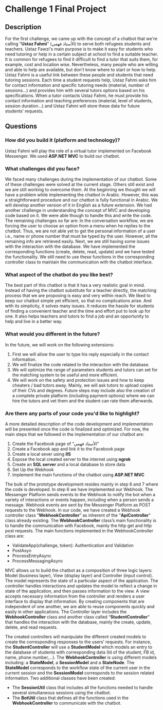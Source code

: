 # Challenge 1 Final Project

## Description

For the first challenge, we came up with the concept of a chatbot that we're calling "**Ustaz Fahmi**" (الأستاذ فهمي) to serve both refugees students and teachers. Ustaz Fawzi's main purpose is to make it easy for students who need tutoring or help in a certain subject at school to find a suitable teacher. It is common for refugees to find it difficult to find a tutor that suits them, for example, cost and location wise. Nevertheless, many people who are willing and able to help are available, but don’t know where to start or how to help. Ustaz Fahmi is a useful link between these people and students that need tutoring sessions. Each time a student requests help, Ustaz Fahmi asks him for contact information and specific tutoring needs (material, number of sessions...) and provides him with several tutors options based on his specifications. When a tutor contacts Ustaz Fahmi, he must provide his contact information and teaching preferences (material, level of students, session duration…) and Ustaz Fahmi will store these data for future students’ requests.

## Questions

### How did you build it (platform and technology)?

Ustaz Fahmi will play the role of a virtual tutor implemented on Facebook Messenger.  We used **ASP.NET MVC** to build our chatbot. 

### What challenges did you face?

We faced many challenges during the implementation of our chatbot. Some of these challenges were solved at the current stage. Others still exist and we are still working to overcome them. At the beginning we thought we will have a problem while implementing the chatbot in Arabic. However, this was a straightforward procedure and our chatbot is fully functional in Arabic. We will develop another version of it in English as a future extension. We had another challenge in understanding the concept of  MVC and developing code based on it. We were able though to handle this and write the code. The remaining challenges so far are: In the conversation workflow, we are forcing the user to choose an option from a menu when he replies to the chatbot. Thus, we are not able yet to get the personal information of a user i.e., name or phone number that must be typed by the user. However, all the remaining info are retrieved easily. Next, we are still having some issues with the interaction with the database. We have implemented the corresponding functions (create, delete, read, update) and we have tested the functionality. We still need to use these functions in the corresponding controller class to maintain the communication with the chatbot interface.

### What aspect of the chatbot do you like best? 

The best part of this chatbot is that it has a very realistic goal in mind. Instead of having the chatbot substitute for a teacher directly, the matching process that we are proposing is easy and very within reach. We liked to keep our chatbot simple yet efficient, so that no complications arise. And with its simplicity, it solves many issues. It reduces the hassle for students of finding a convenient teacher and the time and effort put to look up for one. It also helps teachers and tutors to find a job and an opportunity to help and live in a better way.

### What would you different in the future? 

In the future, we will work on the following extensions:
1.	First we will allow the user to type his reply especially in the contact information. 
2.	We will finalize the code related to the interaction with the database.
3.	We will optimize the range of parameters students and tutors can set for the matching system to be useful and more efficient.
4.	 We will work on the safety and protection issues and how to keep cheaters / bad tutors away. Mainly, we will ask tutors to upload copies of their CVs and degrees. Future steps may include also the creation of a complete private platform (including payment options) where we can hire the tutors and vet them and the student can rate them afterwards.

### Are there any parts of your code you'd like to highlight?

A more detailed description of the code development and implementation will be presented once the code is finalized and optimized. For now, the main steps that we followed in the implementation of our chatbot are:
1. Create the Facebook page of “الأستاذ فهمي”
2. Create a Facebook app and link it to the Facebook page
3. Create a local sever using **IIS**
4. Expose the local created server to the internet using **ngrok**
5. Create an **SQL server** and a local database to store data
6. Set Up the Webhook
7. Implement the main functions of the chatbot using **ASP.NET MVC**

The bulk of the prototype development resides mainly in step 6 and 7 where the code is developed. In step 6 we have implemented our Webhook. The Messenger Platform sends events to the Webhook to notify the bot when a variety of interactions or events happen, including when a person sends a message. Webhook events are sent by the Messenger Platform as POST requests to the Webhook. In our code, we have created a Webhook controller class “**WebhookController**” as inherent of the “**ApiController**” class already existing. The **WebhookController** class’s main functionality is to handle the communication with Facebook, mainly the http get and http post requests. The main functions implemented in the WebhookController class are:
-	ValidateApp(challenge, token): Authentication and Validation
-	PostAsyn
-	ProcessEntryAsync
-	ProcessMessagingAsync

MVC allows us to build the chatbot as a composition of three logic layers: Model (business layer), View (display layer) and Controller (input control). The model represents the state of a particular aspect of the application. The controller handles interactions and updates the model to reflect a change in state of the application, and then passes information to the view. A view accepts necessary information from the controller and renders a user interface to display that information. By creating components that are independent of one another, we are able to reuse components quickly and easily in other applications. 
The Controller layer includes the **WebhookController** class and another class called “**StudentController**” that handles the interaction with the database, mainly the create, update, delete, and read requests.

The created controllers will manipulate the different created models to create the corresponding responses to the users’ requests. For instance, the **StudentController** will use a **StudentModel** which models an entry to the database of students with corresponding data (Id of the student, FB id, name, phone number,…).
The **WebhookController** is using different models including: a **StateModel**, a **SessionModel** and a **StateNode**. The **StateModel** corresponds to the workflow state of the current user in the current session and the **SessionModel** corresponds to the session related information.
Two additional classes have been created:
-	The **SessionUtil** class that includes all the functions needed to handle several simultaneous sessions using the chatbot.
-	The **BotUtil** class that defines all the functions used in the **WebhookController** to communicate with the chatbot.


